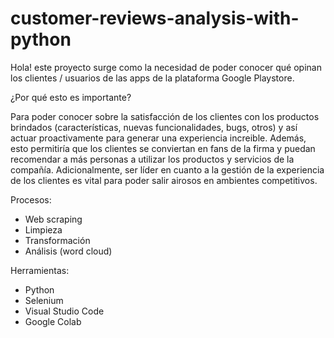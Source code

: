 # customer-reviews-analysis-with-python

Hola! este proyecto surge como la necesidad de poder conocer qué opinan los clientes / usuarios de las apps de la plataforma Google Playstore.

¿Por qué esto es importante?

Para poder conocer sobre la satisfacción de los clientes con los productos brindados (características, nuevas funcionalidades, bugs, otros) y así actuar proactivamente para generar una experiencia increible. Además, esto permitiría que los clientes se conviertan en fans de la firma y puedan recomendar a más personas a utilizar los productos y servicios de la compañía. Adicionalmente, ser líder en cuanto a la gestión de la experiencia de los clientes es vital para poder salir airosos en ambientes competitivos.

Procesos:
- Web scraping
- Limpieza
- Transformación
- Análisis (word cloud)

Herramientas:
- Python
- Selenium
- Visual Studio Code
- Google Colab
  
